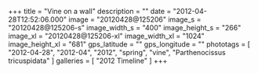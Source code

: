 +++
title = "Vine on a wall"
description = ""
date = "2012-04-28T12:52:06.000"
image = "20120428@125206"
image_s = "20120428@125206-s"
image_width_s = "400"
image_height_s = "266"
image_xl = "20120428@125206-xl"
image_width_xl = "1024"
image_height_xl = "681"
gps_latitude = ""
gps_longitude = ""
phototags = [ "2012-04-28", "2012-04", "2012", "spring", "vine", "Parthenocissus tricuspidata" ]
galleries = [ "2012 Timeline" ]
+++
